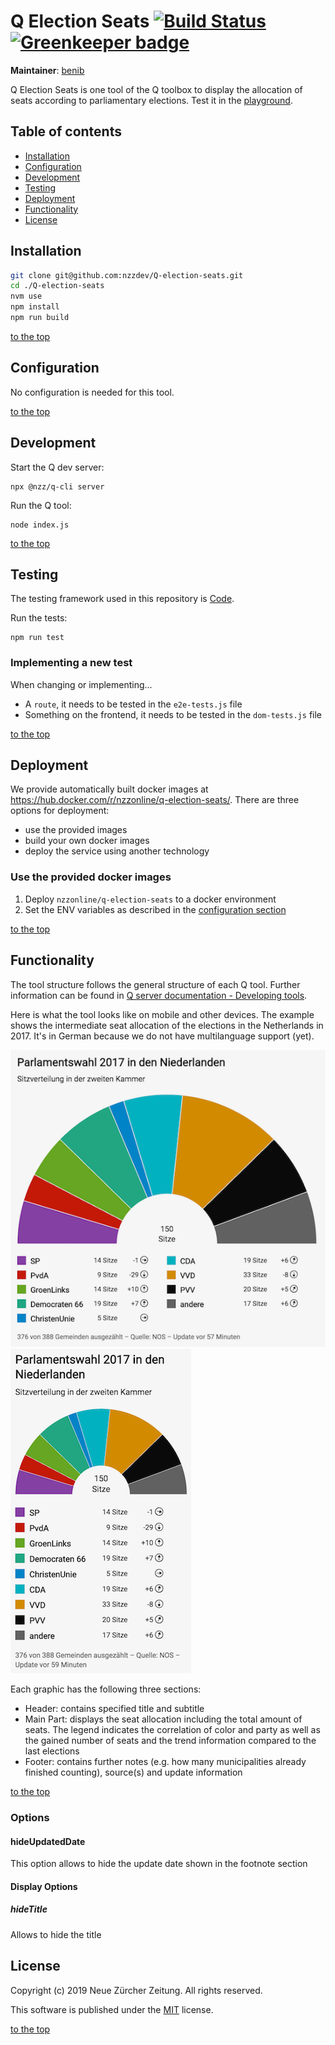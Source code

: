 # Q Election Seats [![Build Status](https://travis-ci.com/nzzdev/Q-election-seats.svg?branch=dev)](https://travis-ci.com/nzzdev/Q-election-seats) [![Greenkeeper badge](https://badges.greenkeeper.io/nzzdev/Q-election-seats.svg)](https://greenkeeper.io/)

**Maintainer**: [benib](https://github.com/benib)

Q Election Seats is one tool of the Q toolbox to display the allocation of seats according to parliamentary elections. Test it in the [playground](https://q-playground.st.nzz.ch/).

## Table of contents

- [Installation](#installation)
- [Configuration](#configuration)
- [Development](#development)
- [Testing](#testing)
- [Deployment](#deployment)
- [Functionality](#functionality)
- [License](#license)

## Installation

```bash
git clone git@github.com:nzzdev/Q-election-seats.git
cd ./Q-election-seats
nvm use
npm install
npm run build
```

[to the top](#table-of-contents)

## Configuration

No configuration is needed for this tool.

[to the top](#table-of-contents)

## Development

Start the Q dev server:

```
npx @nzz/q-cli server
```

Run the Q tool:

```
node index.js
```

[to the top](#table-of-contents)

## Testing

The testing framework used in this repository is [Code](https://github.com/hapijs/code).

Run the tests:

```
npm run test
```

### Implementing a new test

When changing or implementing...

- A `route`, it needs to be tested in the `e2e-tests.js` file
- Something on the frontend, it needs to be tested in the `dom-tests.js` file

[to the top](#table-of-contents)

## Deployment

We provide automatically built docker images at https://hub.docker.com/r/nzzonline/q-election-seats/.
There are three options for deployment:

- use the provided images
- build your own docker images
- deploy the service using another technology

### Use the provided docker images

1. Deploy `nzzonline/q-election-seats` to a docker environment
2. Set the ENV variables as described in the [configuration section](#configuration)

[to the top](#table-of-contents)

## Functionality

The tool structure follows the general structure of each Q tool. Further information can be found in [Q server documentation - Developing tools](https://nzzdev.github.io/Q-server/developing-tools.html).

Here is what the tool looks like on mobile and other devices. The example shows the intermediate seat allocation of the elections in the Netherlands in 2017. It's in German because we do not have multilanguage support (yet).

![Seat allocation as shown on other devices](./readme-images/seats_desk.png)
![Seat allocation as shown on mobile](./readme-images/seats_mob.png)

Each graphic has the following three sections:

- Header: contains specified title and subtitle
- Main Part: displays the seat allocation including the total amount of seats. The legend indicates the correlation of color and party as well as the gained number of seats and the trend information compared to the last elections
- Footer: contains further notes (e.g. how many municipalities already finished counting), source(s) and update information

[to the top](#table-of-contents)

### Options

#### hideUpdatedDate

This option allows to hide the update date shown in the footnote section

#### Display Options

##### hideTitle

Allows to hide the title

## License

Copyright (c) 2019 Neue Zürcher Zeitung. All rights reserved.

This software is published under the [MIT](LICENSE) license.

[to the top](#table-of-contents)
